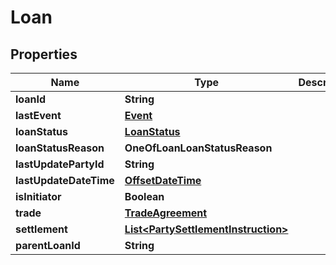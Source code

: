 # Loan

## Properties
Name | Type | Description | Notes
------------ | ------------- | ------------- | -------------
**loanId** | **String** |  | 
**lastEvent** | [**Event**](Event.md) |  |  [optional]
**loanStatus** | [**LoanStatus**](LoanStatus.md) |  | 
**loanStatusReason** | **OneOfLoanLoanStatusReason** |  |  [optional]
**lastUpdatePartyId** | **String** |  |  [optional]
**lastUpdateDateTime** | [**OffsetDateTime**](OffsetDateTime.md) |  |  [optional]
**isInitiator** | **Boolean** |  |  [optional]
**trade** | [**TradeAgreement**](TradeAgreement.md) |  |  [optional]
**settlement** | [**List&lt;PartySettlementInstruction&gt;**](PartySettlementInstruction.md) |  |  [optional]
**parentLoanId** | **String** |  |  [optional]

